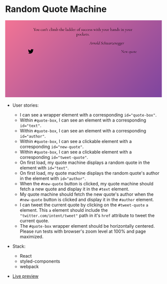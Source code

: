 # Random Quote Machine

![Random Quote Machine](https://github.com/erolaliyev/random-quote-machine/blob/master/dist/images/random%20quote%20machine.png)

- User stories:

  - I can see a wrapper element with a corresponding `id="quote-box"`.
  - Within `#quote-box`, I can see an element with a corresponding `id="text"`.
  - Within `#quote-box`, I can see an element with a corresponding `id="author"`.
  - Within `#quote-box`, I can see a clickable element with a corresponding `id="new-quote"`.
  - Within `#quote-box`, I can see a clickable element with a corresponding `id="tweet-quote"`.
  - On first load, my quote machine displays a random quote in the element with `id="text"`.
  - On first load, my quote machine displays the random quote's author in the element with `id="author"`.
  - When the `#new-quote` button is clicked, my quote machine should fetch a new quote and display it in the `#text` element.
  - My quote machine should fetch the new quote's author when the `#new-quote` button is clicked and display it in the `#author` element.
  - I can tweet the current quote by clicking on the `#tweet-quote` `a` element. This `a` element should include the `"twitter.com/intent/tweet"` path in it's `href` attribute to tweet the current quote.
  - The `#quote-box` wrapper element should be horizontally centered. Please run tests with browser's zoom level at 100% and page maximized.

- Stack:

  - React
  - styled-components
  - webpack

- [Live preview](https://erol-fcc-random-quote-machine.surge.sh/)
